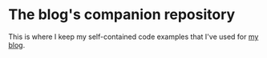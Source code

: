 The blog's companion repository
===============================

This is where I keep my self-contained code examples that I've used for
[my blog](https://quitemeticulouslogic.com).
